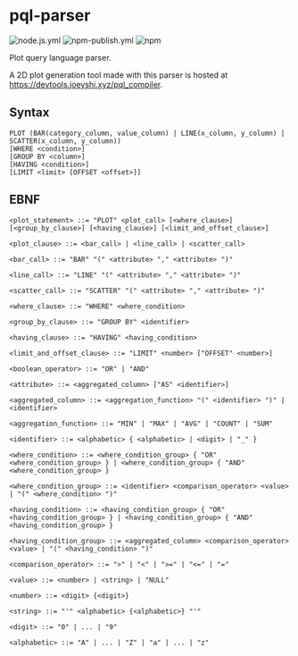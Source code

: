 # pql-parser

![node.js.yml](https://github.com/joeyshi12/pql-parser/actions/workflows/node.js.yml/badge.svg)
![npm-publish.yml](https://github.com/joeyshi12/pql-parser/actions/workflows/npm-publish.yml/badge.svg)
![npm](https://img.shields.io/npm/v/pql-parser.svg)

Plot query language parser.

A 2D plot generation tool made with this parser is hosted at <a href="https://devtools.joeyshi.xyz/csv_vis">https://devtools.joeyshi.xyz/pql_compiler</a>.

## Syntax

```
PLOT (BAR(category_column, value_column) | LINE(x_column, y_column) | SCATTER(x_column, y_column))
[WHERE <condition>]
[GROUP BY <column>]
[HAVING <condition>]
[LIMIT <limit> [OFFSET <offset>]]
```

## EBNF

```
<plot_statement> ::= "PLOT" <plot_call> [<where_clause>] [<group_by_clause>] [<having_clause>] [<limit_and_offset_clause>]

<plot_clause> ::= <bar_call> | <line_call> | <scatter_call>

<bar_call> ::= "BAR" "(" <attribute> "," <attribute> ")"

<line_call> ::= "LINE" "(" <attribute> "," <attribute> ")"

<scatter_call> ::= "SCATTER" "(" <attribute> "," <attribute> ")"

<where_clause> ::= "WHERE" <where_condition>

<group_by_clause> ::= "GROUP BY" <identifier>

<having_clause> ::= "HAVING" <having_condition>

<limit_and_offset_clause> ::= "LIMIT" <number> ["OFFSET" <number>]

<boolean_operator> ::= "OR" | "AND"

<attribute> ::= <aggregated_column> ["AS" <identifier>]

<aggregated_column> ::= <aggregation_function> "(" <identifier> ")" | <identifier>

<aggregation_function> ::= "MIN" | "MAX" | "AVG" | "COUNT" | "SUM"

<identifier> ::= <alphabetic> { <alphabetic> | <digit> | "_" }

<where_condition> ::= <where_condition_group> { "OR" <where_condition_group> } | <where_condition_group> { "AND" <where_condition_group> }

<where_condition_group> ::= <identifier> <comparison_operator> <value> | "(" <where_condition> ")"

<having_condition> ::= <having_condition_group> { "OR" <having_condition_group> } | <having_condition_group> { "AND" <having_condition_group> }

<having_condition_group> ::= <aggregated_column> <comparison_operator> <value> | "(" <having_condition> ")"

<comparison_operator> ::= ">" | "<" | ">=" | "<=" | "="

<value> ::= <number> | <string> | "NULL"

<number> ::= <digit> {<digit>}

<string> ::= "'" <alphabetic> {<alphabetic>} "'"

<digit> ::= "0" | ... | "9"

<alphabetic> ::= "A" | ... | "Z" | "a" | ... | "z"
```
